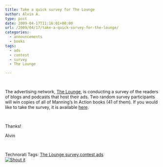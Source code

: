 ```yaml
---
title: Take a quick survey for The Lounge
author: Alvin A.
type: post
date: 2009-04-17T11:16:01+00:00
url: /2009/04/17/take-a-quick-survey-for-the-lounge/
categories:
  - announcements
  - books
tags:
  - ads
  - contest
  - survey
  - The Lounge

---
```

&#160;

The advertising network, [The Lounge][1], is conducting a survey of the readers of blogs and podcasts that host their ads. Two random survey participants will win copies of all of Manning’s In Action books (41 of them). If you would like to take the survey, it is available [here][2].

&#160;

Thanks!

Alvin

&#160;

<div style="padding-bottom: 0px; margin: 0px; padding-left: 0px; padding-right: 0px; display: inline; float: none; padding-top: 0px" id="scid:C16BAC14-9A3D-4c50-9394-FBFEF7A93539:49038963-ebfa-479b-b5b2-7c7fadcc68c9" class="wlWriterSmartContent">
  <!--dotnetkickit-->
</div>

<div style="padding-bottom: 0px; margin: 0px; padding-left: 0px; padding-right: 0px; display: inline; float: none; padding-top: 0px" id="scid:0767317B-992E-4b12-91E0-4F059A8CECA8:f6c21230-60bd-4b66-9ded-60f06009bac2" class="wlWriterSmartContent">
  Technorati Tags: <a href="http://technorati.com/tags/The+Lounge" rel="tag">The Lounge</a>,<a href="http://technorati.com/tags/survey" rel="tag">survey</a>,<a href="http://technorati.com/tags/contest" rel="tag">contest</a>,<a href="http://technorati.com/tags/ads" rel="tag">ads</a>
</div>

<div class="wlWriterHeaderFooter" style="margin:0px; padding:0px 0px 0px 0px;">
  <div class="shoutIt">
    <a rev="vote-for" href="http://dotnetshoutout.com/Submit?url=http%3a%2f%2fwww.alvinashcraft.com%2f2009%2f04%2f17%2ftake-a-quick-survey-for-the-lounge%2f&title=Take+a+quick+survey+for+The+Lounge"><img decoding="async" alt="Shout it" src="http://dotnetshoutout.com/image.axd?url=https://morningdew-bpc6g3a0fgaxdxcu.eastus2-01.azurewebsites.net/2009/04/17/take-a-quick-survey-for-the-lounge/" style="border:0px" /></a>
  </div>
</div>

 [1]: http://theloungenet.com/
 [2]: http://www.surveymonkey.com/s.aspx?sm=Ijt7Q6LlWPxKcq2yflG_2bdg_3d_3d
